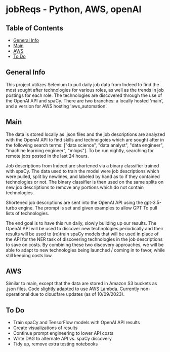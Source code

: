 # jobReqs - Python, AWS, openAI

## Table of Contents
* [General Info](#general-info)
* [Main](#Main)
* [AWS](#AWS)
* [To Do](#to-do)

## General Info
This project utilizes Selenium to pull daily job data from Indeed to find the most sought after technologies for various roles, as well as the trends in job postings for each role.  The technologies are discovered through the use of the OpenAI API and spaCy.
There are two branches: a locally hosted 'main', and a version for AWS hosting 'aws_automation'.

## Main
The data is stored locally as .json files and the job descriptions are analyzed with the OpenAI API to find skills and technolgoies which are sought after in the following search terms: ["data science", "data analyst", "data engineer", "machine learning engineer", "mlops"].  To be run nightly, searching for remote jobs posted in the last 24 hours.

Job descriptions from Indeed are shortened via a binary classifier trained with spaCy.  The data used to train the model were job descriptions which were pulled, split by newlines, and labeled by hand as to if they contained technologies or not.  The binary classifier is then used on the same splits on new job descriptions to remove any portions which do not contain technologies.

Shortened job descriptions are sent into the OpenAI API using the gpt-3.5-turbo engine.  The prompt is set and given examples to allow GPT To pull lists of technologies.  

The end goal is to have this run daily, slowly building up our results.  The OpenAI API will be used to discover new technologies periodically and their results will be used to (re)train spaCy models that will be used in place of the API for the NER task of discovering technologies in the job descriptions to save on costs.  By combining these two discovery approaches, we will be able to adapt to new technologies being launched / coming in to favor, while still keeping costs low.

## AWS
Similar to main, except that the data are stored in Amazon S3 buckets as .json files.  Code slightly adapted to use AWS Lambda.
Currently non-operational due to cloudfare updates (as of 10/09/2023).

## To Do
- Train spaCy and TensorFlow models with OpenAI API results
- Create visualizations of results
- Continue prompt engineering to lower API costs
- Write DAG to alternate API vs. spaCy discovery
- Tidy up, remove extra testing notebooks

